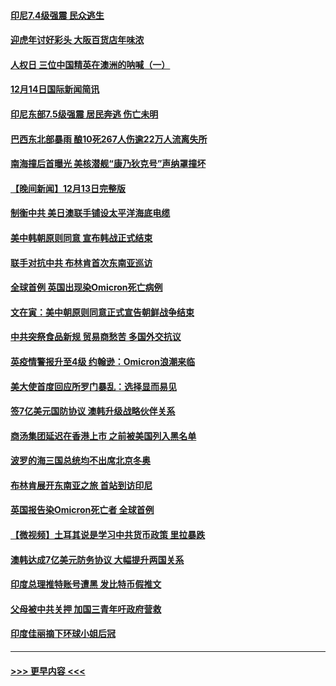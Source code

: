 #### [印尼7.4级强震 民众逃生](../pages/prog202/a103293524.md?t=12142001) 
#### [迎虎年讨好彩头 大阪百货店年味浓](../pages/prog202/a103293518.md?t=12142001) 
#### [人权日 三位中国精英在澳洲的呐喊（一）](../pages/prog202/a103293534.md?t=12142001) 
#### [12月14日国际新闻简讯](../pages/prog202/a103293485.md?t=12142001) 
#### [印尼东部7.5级强震 居民奔逃 伤亡未明](../pages/prog202/a103293372.md?t=12142001) 
#### [巴西东北部暴雨 酿10死267人伤逾22万人流离失所](../pages/prog202/a103293104.md?t=12142001) 
#### [南海撞后首曝光 美核潜舰“康乃狄克号”声纳罩撞坏](../pages/prog202/a103293163.md?t=12142001) 
#### [【晚间新闻】12月13日完整版](../pages/prog202/a103293106.md?t=12142001) 
#### [制衡中共 美日澳联手铺设太平洋海底电缆](../pages/prog202/a103292776.md?t=12142001) 
#### [美中韩朝原则同意 宣布韩战正式结束](../pages/prog202/a103292747.md?t=12142001) 
#### [联手对抗中共 布林肯首次东南亚巡访](../pages/prog202/a103292811.md?t=12142001) 
#### [全球首例 英国出现染Omicron死亡病例](../pages/prog202/a103292708.md?t=12142001) 
#### [文在寅：美中朝原则同意正式宣告朝鲜战争结束](../pages/prog202/a103292768.md?t=12142001) 
#### [中共突祭食品新规 贸易商愁苦 多国外交抗议](../pages/prog202/a103292629.md?t=12142001) 
#### [英疫情警报升至4级 约翰逊：Omicron浪潮来临](../pages/prog202/a103292510.md?t=12142001) 
#### [美大使首度回应所罗门暴乱：选择显而易见](../pages/prog202/a103292454.md?t=12142001) 
#### [签7亿美元国防协议 澳韩升级战略伙伴关系](../pages/prog202/a103292527.md?t=12142001) 
#### [商汤集团延迟在香港上市 之前被美国列入黑名单](../pages/prog202/a103292505.md?t=12142001) 
#### [波罗的海三国总统均不出席北京冬奥](../pages/prog202/a103292488.md?t=12142001) 
#### [布林肯展开东南亚之旅 首站到访印尼](../pages/prog202/a103292438.md?t=12142001) 
#### [英国报告染Omicron死亡者 全球首例](../pages/prog202/a103292434.md?t=12142001) 
#### [【微视频】土耳其说是学习中共货币政策 里拉暴跌](../pages/prog202/a103292444.md?t=12142001) 
#### [澳韩达成7亿美元防务协议 大幅提升两国关系](../pages/prog202/a103292351.md?t=12142001) 
#### [印度总理推特账号遭黑 发比特币假推文](../pages/prog202/a103292358.md?t=12142001) 
#### [父母被中共关押 加国三青年吁政府营救](../pages/prog202/a103292297.md?t=12142001) 
#### [印度佳丽摘下环球小姐后冠](../pages/prog202/a103292324.md?t=12142001) 

----
#### [ >>> 更早内容 <<< ](../indexes/prog202-earlier.md)
